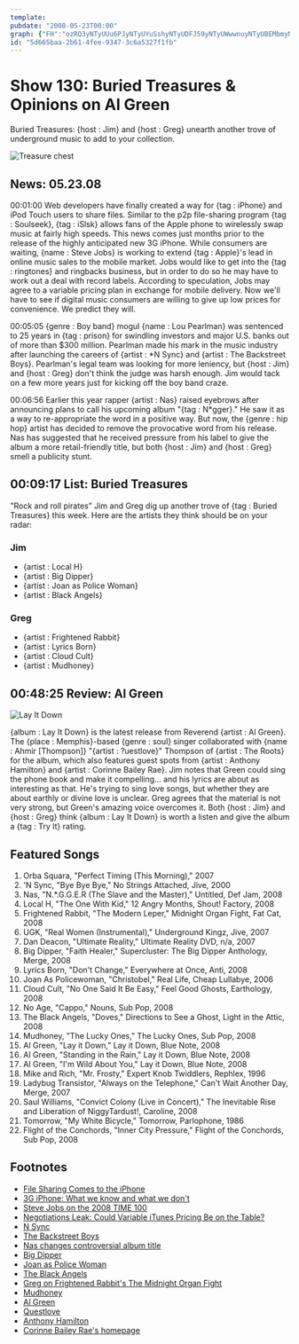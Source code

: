 ```yaml
---
template: 
pubdate: "2008-05-23T00:00"
graph: {"FH":"ozRQ3yNTyUUu6PJyNTyUYuSshyNTyUDFJ59yNTyUWwwnuyNTyUBEMbmyNTyUD4MUsyNTyUBFbTLyNTyU","28P":"dhnxegyYD4WalOxgyYD4WalOxn6zhKBFxuTWalOxDpmKQWalOx9zmdoDpmKQDpmKQTNU6HX6cfddhnxeBHm1Gdhnxe"}
id: "5d665baa-2b61-4fee-9347-3c6a5327f1fb"
---
```






# Show 130: Buried Treasures & Opinions on Al Green

Buried Treasures: {host : Jim} and {host : Greg} unearth another trove of underground music to add to your collection.

![Treasure chest](https://static.soundopinions.org/images/buriedtreasures/goldcoins.jpg)



## News: 05.23.08

00:01:00 Web developers have finally created a way for {tag : iPhone} and iPod Touch users to share files. Similar to the p2p file-sharing program {tag : Soulseek}, {tag : iSlsk} allows fans of the Apple phone to wirelessly swap music at fairly high speeds. This news comes just months prior to the release of the highly anticipated new 3G iPhone. While consumers are waiting, {name : Steve Jobs} is working to extend {tag : Apple}'s lead in online music sales to the mobile market. Jobs would like to get into the {tag : ringtones} and ringbacks business, but in order to do so he may have to work out a deal with record labels. According to speculation, Jobs may agree to a variable pricing plan in exchange for mobile delivery. Now we'll have to see if digital music consumers are willing to give up low prices for convenience. We predict they will.

00:05:05 {genre : Boy band} mogul {name : Lou Pearlman} was sentenced to 25 years in {tag : prison} for swindling investors and major U.S. banks out of more than $300 million. Pearlman made his mark in the music industry after launching the careers of {artist : *N Sync} and {artist : The Backstreet Boys}. Pearlman's legal team was looking for more leniency, but {host : Jim} and {host : Greg} don't think the judge was harsh enough. Jim would tack on a few more years just for kicking off the boy band craze.

00:06:56 Earlier this year rapper {artist : Nas} raised eyebrows after announcing plans to call his upcoming album "{tag : N*gger}." He saw it as a way to re-appropriate the word in a positive way. But now, the {genre : hip hop} artist has decided to remove the provocative word from his release. Nas has suggested that he received pressure from his label to give the album a more retail-friendly title, but both {host : Jim} and {host : Greg} smell a publicity stunt.



## 00:09:17 List: Buried Treasures

"Rock and roll pirates" Jim and Greg dig up another trove of {tag : Buried Treasures} this week. Here are the artists they think should be on your radar:


### Jim

- {artist : Local H}
- {artist : Big Dipper}
- {artist : Joan as Police Woman}
- {artist : Black Angels}


### Greg

- {artist : Frightened Rabbit}
- {artist : Lyrics Born}
- {artist : Cloud Cult}
- {artist : Mudhoney}



## 00:48:25 Review: Al Green

![Lay It Down](https://static.soundopinions.org/assets/130/28P0.jpg)

{album : Lay It Down} is the latest release from Reverend {artist : Al Green}. The {place : Memphis}-based {genre : soul} singer collaborated with {name : Ahmir [Thompson]} "{artist : ?uestlove}" Thompson of {artist : The Roots} for the album, which also features guest spots from {artist : Anthony Hamilton} and {artist : Corinne Bailey Rae}. Jim notes that Green could sing the phone book and make it compelling... and his lyrics are about as interesting as that. He's trying to sing love songs, but whether they are about earthly or divine love is unclear. Greg agrees that the material is not very strong, but Green's amazing voice overcomes it. Both {host : Jim} and {host : Greg} think {album : Lay It Down} is worth a listen and give the album a {tag : Try It} rating.



## Featured Songs

1. Orba Squara, "Perfect Timing (This Morning)," 2007
2. 'N Sync, "Bye Bye Bye," No Strings Attached, Jive, 2000
3. Nas, "N.*.G.G.E.R (The Slave and the Master)," Untitled, Def Jam, 2008
4. Local H, "The One With Kid," 12 Angry Months, Shout! Factory, 2008
5. Frightened Rabbit, "The Modern Leper," Midnight Organ Fight, Fat Cat, 2008
6. UGK, "Real Women (Instrumental)," Underground Kingz, Jive, 2007
7. Dan Deacon, "Ultimate Reality," Ultimate Reality DVD, n/a, 2007
8. Big Dipper, "Faith Healer," Supercluster: The Big Dipper Anthology, Merge, 2008
9. Lyrics Born, "Don't Change," Everywhere at Once, Anti, 2008
10. Joan As Policewoman, "Christobel," Real Life, Cheap Lullabye, 2006
11. Cloud Cult, "No One Said It Be Easy," Feel Good Ghosts, Earthology, 2008
12. No Age, "Cappo," Nouns, Sub Pop, 2008
13. The Black Angels, "Doves," Directions to See a Ghost, Light in the Attic, 2008
14. Mudhoney, "The Lucky Ones," The Lucky Ones, Sub Pop, 2008
15. Al Green, "Lay it Down," Lay it Down, Blue Note, 2008
16. Al Green, "Standing in the Rain," Lay it Down, Blue Note, 2008
17. Al Green, "I'm Wild About You," Lay it Down, Blue Note, 2008
18. Mike and Rich, "Mr. Frosty," Expert Knob Twiddlers, Rephlex, 1996
19. Ladybug Transistor, "Always on the Telephone," Can't Wait Another Day, Merge, 2007
20. Saul Williams, "Convict Colony (Live in Concert)," The Inevitable Rise and Liberation of NiggyTardust!, Caroline, 2008
21. Tomorrow, "My White Bicycle," Tomorrow, Parlophone, 1986
22. Flight of the Conchords, "Inner City Pressure," Flight of the Conchords, Sub Pop, 2008



## Footnotes

- [File Sharing Comes to the iPhone](http://blog.wired.com/music/2008/05/file-sharing-co.html)
- [3G iPhone: What we know and what we don't](http://arstechnica.com/news.ars/post/20080413-3g-iphone-what-we-know-and-what-we-dont.html)
- [Steve Jobs on the 2008 TIME 100](http://www.time.com/time/specials/2007/article/0,28804,1733748_1733758_1736089,00.html)
- [Negotiations Leak: Could Variable iTunes Pricing Be on the Table?](http://blog.wired.com/music/2008/05/apple-squares-o.html)
- [N Sync](http://www.nsync-world.com/)
- [The Backstreet Boys](http://www.backstreetboys.com/)
- [Nas changes controversial album title](http://hollywoodinsider.ew.com/2008/05/nas-title-chang.html)
- [Big Dipper](http://www.mergerecords.com/store/store_detail.php?catalog_id=522)
- [Joan as Police Woman](http://www.joanaspolicewoman.com/)
- [The Black Angels](http://www.theblackangels.com/)
- [Greg on Frightened Rabbit's The Midnight Organ Fight](http://articles.chicagotribune.com/2009-01-23/entertainment/0901210284_1_songs-scott-hutchison-rabbit)
- [Mudhoney](http://www.subpop.com/artists/mudhoney)
- [Al Green](http://www.algreenmusic.com/)
- [Questlove](http://www.myspace.com/questlove)
- [Anthony Hamilton](http://www.anthonyhamilton.com/)
- [Corinne Bailey Rae's homepage](http://www.corinnebaileyrae.net/)